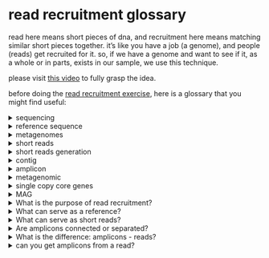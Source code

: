 # read recruitment glossary
read here means short pieces of dna, and recruitment here means matching similar short pieces together. it’s like you have a job (a genome), and people (reads) get recruited for it. so, if we have a genome and want to see if it, as a whole or in parts, exists in our sample, we use this technique.  

please visit [this video](https://www.youtube.com/watch?v=MqD4aN1p1qA) to fully grasp the idea.

before doing the [read recruitment exercise](https://zetazee.github.io/anvio/read_recruitment.html), here is a glossary that you might find useful:

<details>
  <summary>sequencing</summary>
  <p>Determining the precise order of nucleotides in a DNA or RNA.</p>
  <ul>
    <li>Sanger sequencing (first generation)</li>
    <li>Next generation sequencing (NGS)</li>
    <li>Third gen (Oxford Nanopore, PacBio SMRT)</li>
  </ul>
</details>

<details>
  <summary>reference sequence</summary>
  <ul>
    <li>A sequence that serves as the base for comparing and aligning other sequences.</li>
    <li>Anything that is longer than your shorts may serve as a reference.</li>
  </ul>
</details>

<details>
  <summary>metagenomes</summary>
  <ul>
    <li>Metagenomes are complete or partial genomes that have been gathered from an environment (for example, soil or water).</li>
    <li>They are then sequenced by a sequencing machine to be transferred into a computer.</li>
    <li>The so-called shift from <em>in vitro</em> to <em>in silico</em>.</li>
  </ul>
</details>


<details>
  <summary>short reads</summary>
  <ul>
    <li>DNA sequences generated during sequencing, ranging from 50 to 300 base pairs.</li>
    <li>They are produced by technologies like Illumina.</li>
    <li>Shorts can be long: you can recruit long reads with your reference sequence, too.</li>
  </ul>
</details>

<details>
  <summary>short reads generation</summary>
  <ol>
    <li>
      <strong>Fragmentation:</strong> Using physical, enzymatic, or chemical methods. 
      These produce fragments of varying size but within a specific range (200–500 base pairs).
    </li>
    <li>
      <strong>Size selection:</strong> Using electrophoresis and purification. 
      Fragments within the desired size range are enriched, while others are discarded.
    </li>
    <li>
      <strong>Adapter ligation:</strong> Short DNA sequences (adapters) are added to the ends of the fragments 
      to attach them to the sequencing platform.
    </li>
    <li>
      <strong>Sequencing by synthesis:</strong> Illumina sequences the fragments. 
      The length is defined by the number of cycles during sequencing.
    </li>
  </ol>
</details>

<details>
  <summary>contig</summary>
  <ul>
    <li>
      When sequencing generates <strong>many reads that overlap</strong>, it means that the sequencing machine produces multiple short fragments of DNA that represent the <strong>same regions of the original DNA sequence</strong>, often with overlapping sections. 
      <br><strong>What does this mean?</strong>
      <ul>
        <li>It means that one part of the DNA is being read several times by the machine.</li>
        <li>The parts that are repeated with high likelihood are accepted as correct bases (shorts).</li>
      </ul>
    </li>
    <li>
      These shorts are then put together to form a contig, which is longer. You can build a contig with or without a reference sequence.
    </li>
    <li>
      Software analyzes the reads to determine where the end of one read matches the start of another. This is how the shorts are assembled in order.
    </li>
  </ul>
</details>

<details>
  <summary>amplicon</summary>
  <ul>
    <li><strong>Amplify:</strong> To make large; <strong>-on:</strong> A suffix used in genetics to denote a unit or region.</li>
    <li>A piece of DNA that has been amplified (copied).</li>
    <li>Amplification is often done using PCR to copy those pieces.</li>
    <li>Amplicons are usually small, ranging from 100 to 500 base pairs.</li>
  </ul>
</details>

<details>
  <summary>metagenomic</summary>
  <p>Metagenomics is the study of genetic material recovered directly from environmental samples, bypassing the need to isolate and culture individual organisms.</p>
</details>

<details>
  <summary>single copy core genes</summary>
  <ul>
    <li>Genes that are typically found as a single copy in the genomes of organisms (bacteria, archaea, or eukaryotes).</li>
  </ul>
</details>

<details>
  <summary>MAG</summary>
  <ul>
    <li>
      Remember how we sliced the DNA into short reads to get it out of the cell? After extracting it, we try to rebuild it. A MAG is what we have rebuilt. 
      <br>(No, we are not crazy—the technological restrictions dictate this process for now.)
    </li>
    <li>
      Sometimes we can build the entire genome from the pieces, and other times it is incomplete. Both are called MAGs.
    </li>
    <li>
      MAG stands for <strong>Metagenome-Assembled Genome</strong>.
    </li>
  </ul>
</details>

<details>
  <summary>What is the purpose of read recruitment?</summary>
  <ul>
    <li>
      To investigate one or more reference sequences in the context of one or more samples, which we access through short reads.
    </li>
    <li>
      Your reference and short reads can represent any DNA or RNA sequences.
    </li>
  </ul>
</details>

<details>
  <summary>What can serve as a reference?</summary>
  <ul>
    <li><strong>Complete genomes</strong> (e.g., bacterial, viral, eukaryotic).</li>
    <li><strong>Draft genomes</strong> or <strong>contigs</strong> (incomplete assemblies from sequencing projects).</li>
    <li><strong>Individual genes</strong> or <strong>regions of interest</strong> (e.g., marker genes like 16S rRNA, functional genes).</li>
    <li><strong>Metagenome-assembled genomes (MAGs)</strong> from previous analyses.</li>
    <li>Even artificially constructed sequences or hypothetical references.</li>
  </ul>
</details>

<details>
  <summary>What can serve as short reads?</summary>
  <p><strong>Short reads are raw sequencing reads from your dataset.</strong> These are obtained by extracting and fragmenting DNA in vitro, sequencing them with a machine, and then analyzing the sequences in silico.</p>
  <ul>
    <li><strong>Metagenomic datasets:</strong> Sequences come from a mixed microbial community.</li>
    <li><strong>Transcriptomic datasets:</strong> Focus on RNA sequences (e.g., for gene expression studies).</li>
    <li><strong>Amplicon sequencing:</strong> Includes sequences like 16S or ITS reads for community profiling.</li>
    <li><strong>Whole-genome sequencing (WGS):</strong> Data for a specific organism.</li>
    <li>Even synthetic or simulated reads, depending on the purpose of the study.</li>
  </ul>
</details>

<details>
  <summary>Are amplicons connected or separated?</summary>
  <p>Amplicons can be connected or separated, depending on the context of the analysis:</p>
  <ul>
    <li><strong>Connected:</strong> In metagenomics, amplicons can overlap if they are multiple fragments.</li>
    <li><strong>Separated:</strong> In PCR or during sequencing and analysis. In Anvio, they are typically treated as separated unless you assemble them into contigs.</li>
  </ul>
</details>

<details>
  <summary>What is the difference: amplicons - reads?</summary>
  <p>
    The difference between amplicons and reads can be visualized in the following image:
  </p>
  <img src="read_recruitment/amplicon-read.png" alt="Amplicon vs Read">
</details>


<details>
  <summary> can you get amplicons from a read?</summary>

  We don’t usually produce amplicons from reads because reads are random fragments of DNA generated during sequencing. Amplicons, on the other hand, are specific DNA regions amplified during a PCR-based process, targeting a particular part of the genome (e.g., the 16S rRNA gene). Reads can, however, be used to reconstruct amplicons when they originate from sequencing targeted amplicons.
 </details>














